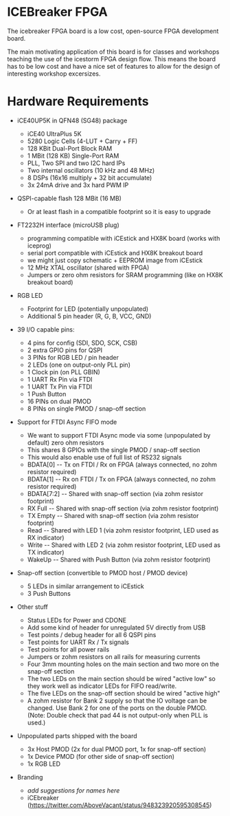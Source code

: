# ICEBreaker FPGA

The icebreaker FPGA board is a low cost, open-source FPGA development board.

The main motivating application of this board is for classes and workshops
teaching the use of the icestorm FPGA design flow. This means the board has to
be low cost and have a nice set of features to allow for the design of
interesting workshop excersizes.

# Hardware Requirements

* iCE40UP5K in QFN48 (SG48) package
  * iCE40 UltraPlus 5K
  * 5280 Logic Cells (4-LUT + Carry + FF)
  * 128 KBit Dual-Port Block RAM
  * 1 MBit (128 KB) Single-Port RAM
  * PLL, Two SPI and two I2C hard IPs
  * Two internal oscillators (10 kHz and 48 MHz)
  * 8 DSPs (16x16 multiply + 32 bit accumulate)
  * 3x 24mA drive and 3x hard PWM IP

* QSPI-capable flash 128 MBit (16 MB)
  * Or at least flash in a compatible footprint so it is easy to upgrade

* FT2232H interface (microUSB plug)
  * programming compatible with iCEstick and HX8K board (works with iceprog)
  * serial port compatible with iCEstick and HX8K breakout board
  * we might just copy schematic + EEPROM image from iCEstick
  * 12 MHz XTAL oscillator (shared with FPGA)
  * Jumpers or zero ohm resistors for SRAM programming (like on HX8K breakout board)

* RGB LED
  * Footprint for LED (potentially unpopulated)
  * Additional 5 pin header (R, G, B, VCC, GND)

* 39 I/O capable pins:
  * 4 pins for config (SDI, SDO, SCK, CSB)
  * 2 extra GPIO pins for QSPI
  * 3 PINs for RGB LED / pin header
  * 2 LEDs (one on output-only PLL pin)
  * 1 Clock pin (on PLL GBIN)
  * 1 UART Rx Pin via FTDI
  * 1 UART Tx Pin via FTDI
  * 1 Push Button
  * 16 PINs on dual PMOD
  * 8 PINs on single PMOD / snap-off section

* Support for FTDI Async FIFO mode
  * We want to support FTDI Async mode via some (unpopulated by default) zero ohm resistors
  * This shares 8 GPIOs with the single PMOD / snap-off section
  * This would also enable use of full list of RS232 signals
  * BDATA[0] -- Tx on FTDI / Rx on FPGA (always connected, no zohm resistor required)
  * BDATA[1] -- Rx on FTDI / Tx on FPGA (always connected, no zohm resistor required)
  * BDATA[7:2] -- Shared with snap-off section (via zohm resistor footprint)
  * RX Full -- Shared with snap-off section (via zohm resistor footprint)
  * TX Empty -- Shared with snap-off section (via zohm resistor footprint)
  * Read -- Shared with LED 1 (via zohm resistor footprint, LED used as RX indicator)
  * Write -- Shared with LED 2 (via zohm resistor footprint, LED used as TX indicator)
  * WakeUp -- Shared with Push Button (via zohm resistor footprint)

* Snap-off section (convertible to PMOD host / PMOD device)
  * 5 LEDs in similar arrangement to iCEstick
  * 3 Push Buttons

* Other stuff
  * Status LEDs for Power and CDONE
  * Add some kind of header for unregulated 5V directly from USB
  * Test points / debug header for all 6 QSPI pins
  * Test points for UART Rx / Tx signals
  * Test points for all power rails
  * Jumpers or zohm resistors on all rails for measuring currents
  * Four 3mm mounting holes on the main section and two more on the snap-off section
  * The two LEDs on the main section should be wired "active low" so they work well as indicator LEDs for FIFO read/write.
  * The five LEDs on the snap-off section should be wired "active high"
  * A zohm resistor for Bank 2 supply so that the IO voltage can be changed. Use Bank 2 for one of the ports on the double PMOD. (Note: Double check that pad 44 is not output-only when PLL is used.)

* Unpopulated parts shipped with the board
  * 3x Host PMOD (2x for dual PMOD port, 1x for snap-off section)
  * 1x Device PMOD (for other side of snap-off section)
  * 1x RGB LED

* Branding
  * *add suggestions for names here*
  * iCEbreaker (https://twitter.com/AboveVacant/status/948323920595308545)

